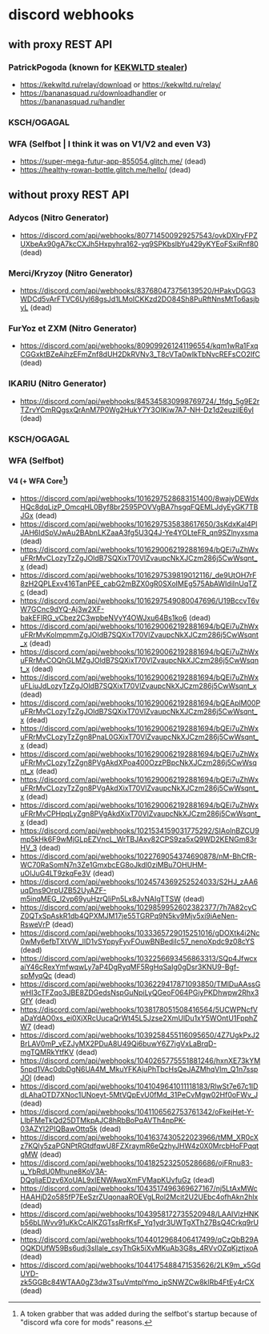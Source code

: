 # discord webhooks 
## with proxy REST API
### PatrickPogoda (known for [KEKWLTD stealer](https://gist.github.com/eset-research/b59dac8bea700ddf91881f3de81d287b))
- https://kekwltd.ru/relay/download or https://kekwltd.ru/relay/ 
- https://bananasquad.ru/downloadhandler or https://bananasquad.ru/handler 
### KSCH/OGAGAL
### WFA (Selfbot | I think it was on V1/V2 and even V3)
- https://super-mega-futur-app-855054.glitch.me/ (dead)
- https://healthy-rowan-bottle.glitch.me/hello/ (dead)

## without proxy REST API
### Adycos (Nitro Generator)
- https://discord.com/api/webhooks/807714500929257543/ovkDXlryFPZUXbeAx90gA7kcCXJh5Hxpyhra162-yq9SPKbslbYu429yKYEoFSxiRnf80 (dead)
### Merci/Kryzoy (Nitro Generator)
- https://discord.com/api/webhooks/837680473756139520/HPakvDGG3WDCd5vArFTVC6Uyl68gsJd1LMoICKKzd2DO84Sh8PuRftNnsMtTo6asjbyL (dead)
### FurYoz et ZXM (Nitro Generator)
- https://discord.com/api/webhooks/809099261241196554/kqm1wRa1FxqCGGxktBZeAihzEFmZnf8dUH2DkRVNv3_T8cVTa0wIkTbNvcREFsCO2IfC (dead)
### IKARIU (Nitro Generator)
- https://discord.com/api/webhooks/845345830998769724/_1fdg_5g9E2rTZrvYCmRQgsxQrAnM7P0Wg2HukY7Y3OIKiw7A7-NH-Dz1d2euzilE6yI (dead)
### KSCH/OGAGAL
### WFA (Selfbot) 
#### V4 (+ WFA Core[^1])
- https://discord.com/api/webhooks/1016297528683151400/8wajyDEWdxHQc8dqLizP_OmcqHL0Byf8br2595POVVgBA7hsgqFQEMLJdyEyGK7TBJGx (dead)
- https://discord.com/api/webhooks/1016297535838617650/3sKdxKal4PlJAH6IdSpVJwAu2BAbnLKZaaA3fg5U3Q4J-Ye4YOLteFR_qn9SZlnyxsma (dead)
- https://discord.com/api/webhooks/1016290062192881694/bQEi7uZhWxuFRrMvCLozyTzZgJOldB7SQXixT70VlZvaupcNkXJCzm286j5CwWsqnt_x (dead)
- https://discord.com/api/webhooks/1016297539819012116/_de9UtOH7rF8zH2QPLExv416TanPEE_cabG2mBZX0gR0SXoIMEg575AbAWIdiInUqTZc (dead)
- https://discord.com/api/webhooks/1016297549080047696/U19BccvT6vW7GCnc9dYQ-Aj3w2XF-bakEFIRG_vCbez2C3wpbeNVyY4OWJxu64Bs1ko6 (dead)
- https://discord.com/api/webhooks/1016290062192881694/bQEi7uZhWxuFRrMvKolmpmmZgJOldB7SQXixT70VlZvaupcNkXJCzm286j5CwWsqnt_x (dead)
- https://discord.com/api/webhooks/1016290062192881694/bQEi7uZhWxuFRrMvCOQhGLMZgJOldB7SQXixT70VlZvaupcNkXJCzm286j5CwWsqnt_x (dead)
- https://discord.com/api/webhooks/1016290062192881694/bQEi7uZhWxuFLiuJdLozyTzZgJOldB7SQXixT70VlZvaupcNkXJCzm286j5CwWsqnt_x (dead)
- https://discord.com/api/webhooks/1016290062192881694/bQEAplM00PuFRrMvCLozyTzZgJOldB7SQXixT70VlZvaupcNkXJCzm286j5CwWsqnt_x (dead)
- https://discord.com/api/webhooks/1016290062192881694/bQEi7uZhWxuFRrMvCLozyTzZgn8PnaL0GXixT70VlZvaupcNkXJCzm286j5CwWsqnt_x (dead)
- https://discord.com/api/webhooks/1016290062192881694/bQEi7uZhWxuFRrMvCLozyTzZgn8PVgAkdXPoa400OzzPBpcNkXJCzm286j5CwWsqnt_x (dead)
- https://discord.com/api/webhooks/1016290062192881694/bQEi7uZhWxuFRrMvCLozyTzZgn8PVgAkdXixT70VlZvaupcNkXJCzm286j5CwWsqnt_x (dead)
- https://discord.com/api/webhooks/1016290062192881694/bQEi7uZhWxuFRrMvCPHpqLyZgn8PVgAkdXixT70VlZvaupcNkXJCzm286j5CwWsqnt_x (dead)
- https://discord.com/api/webhooks/1021534159031775292/SIAolnBZCU9mp5kHk6F9wMjGLpEZVncL_WrTBJAxv82CPS9za5xQ9WD2KENGm83rHV_3 (dead)
- https://discord.com/api/webhooks/1022769054374690878/nM-BhCfR-WC70RaSomN7n3Ze1GmxbcEG8oJkdl0ziMBu7OHUHM-uOIJuG4LT9zkqFe3V (dead)
- https://discord.com/api/webhooks/1024574369252524033/S2HJ_zAA6uqDns9OrpUZB52UyAZF-m5inqMEG_l2vp69yuHzrQIiPn5Lx8JvNAIgTTSW (dead)
- https://discord.com/api/webhooks/1029859952602382377/7h7A82cyCZ0QTxSpAskR1db4QPXMJM17je55TGRPq9N5kv9Mjv5xi9iAeNen-RsweVrP (dead)
- https://discord.com/api/webhooks/1033365729015251016/gDOXtk4i2Nc0wMy6efbTXtVW_lID1vSYppyFyvFOuwBNBediIc57_nenoXpdc9z08cYS (dead)
- https://discord.com/api/webhooks/1032256693456863313/SQp4JfwcxaiY46cRexYmfwqwLy7aP4DgRyqMF5RgHqSaIg0gDsr3KNU9-Bgf-spMyqQc (dead)
- https://discord.com/api/webhooks/1036229417871093850/TMlDuAAssGwHI3cTFZqo3JBE8ZDGedsNspGuNpiLyQGeoF064PGiyPKDhwpw2Rhx3GfY (dead)
- https://discord.com/api/webhooks/1038178051508416564/5UCWPNcfVaDaYdAO0xs_ei0XjXRcUucaQrWt45L5Jzse2XmUlDu1xY5WOntU1FpphZW7 (dead)
- https://discord.com/api/webhooks/1039258455116095650/4Z7UgkPxJ2BrLAV0mP_vEZJyMX2PDuA8U49Qi6buwY6Z7igVxLaBrqD-mgTQMRkYtfKV (dead)
- https://discord.com/api/webhooks/1040265775551881246/hxnXE73kYM5npd1VAc0dbDgN6UA4M_MkuYFKAjuPhTbcHsQeJAZMhqVlm_Q1n7sspJOl (dead)
- https://discord.com/api/webhooks/1041049641011118183/RlwSt7e67c1IDdLAhaOTD7XNoc1UNoeyt-5MtVQpEvU0fMd_31PeCvMgw02Hf0oFWv_J (dead)
- https://discord.com/api/webhooks/1041106562753761342/oFkejHet-Y-LIbFMeTkQd25DTMkpAJC8hRbBoPqAVTh4npPK-03AZYI2PIQBawOttq5k (dead)
- https://discord.com/api/webhooks/1041637430522023966/tMM_XR0cXz7KQIy5zaPGNPtRGtdfqwU8FZXraymR6eQzhyJHW4z0X0MrcbHoFPqqtgMW (dead)
- https://discord.com/api/webhooks/1041825232505286686/ojFRnu83-u_YbRdU0Mhune8KoV3A-DQgliaEDzv6XoUAL9xIENWAwqXmFVMapKUvfuGz (dead)
- https://discord.com/api/webhooks/1043517496369627167/nj5LtAxMWcHAAHjD2o585fP7EeSzrZUqonaaROEVgLRol2Mcit2U2UEbc4ofhAkn2hlx (dead)
- https://discord.com/api/webhooks/1043958172735520948/LAAIVlzHNKb56bLIWvv91uKkCcAIKZGTssRrfKsF_Yq1ydr3UWTgXTh27BsQ4Crkq9rU (dead)
- https://discord.com/api/webhooks/1044012968406417499/qCzQbB29AOQKDUfW59Bs6udj3sIlale_csyThGk5iXvMKuAb3G8s_4RVvOZqKjztjxoA (dead)
- https://discord.com/api/webhooks/1044175488471535626/2LK9m_x5GdUYD-zk5GGBc84WTAA0gZ3dw3TsuVmtplYmo_ipSNWZCw8klRb4FtEy4rCX (dead)

[^1]: A token grabber that was added during the selfbot's startup because of "discord wfa core for mods" reasons.